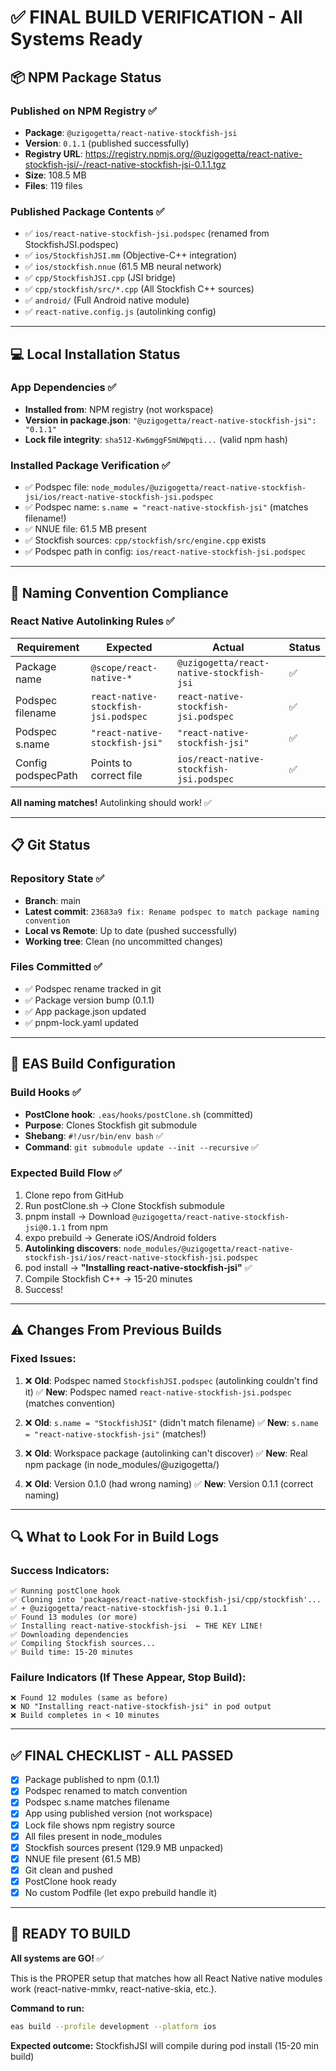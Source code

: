 # ✅ FINAL BUILD VERIFICATION - All Systems Ready

## 📦 NPM Package Status

### Published on NPM Registry ✅
- **Package**: `@uzigogetta/react-native-stockfish-jsi`
- **Version**: `0.1.1` (published successfully)
- **Registry URL**: https://registry.npmjs.org/@uzigogetta/react-native-stockfish-jsi/-/react-native-stockfish-jsi-0.1.1.tgz
- **Size**: 108.5 MB
- **Files**: 119 files

### Published Package Contents ✅
- ✅ `ios/react-native-stockfish-jsi.podspec` (renamed from StockfishJSI.podspec)
- ✅ `ios/StockfishJSI.mm` (Objective-C++ integration)
- ✅ `ios/stockfish.nnue` (61.5 MB neural network)
- ✅ `cpp/StockfishJSI.cpp` (JSI bridge)
- ✅ `cpp/stockfish/src/*.cpp` (All Stockfish C++ sources)
- ✅ `android/` (Full Android native module)
- ✅ `react-native.config.js` (autolinking config)

---

## 💻 Local Installation Status

### App Dependencies ✅
- **Installed from**: NPM registry (not workspace)
- **Version in package.json**: `"@uzigogetta/react-native-stockfish-jsi": "0.1.1"`
- **Lock file integrity**: `sha512-Kw6mggFSmUWpqti...` (valid npm hash)

### Installed Package Verification ✅
- ✅ Podspec file: `node_modules/@uzigogetta/react-native-stockfish-jsi/ios/react-native-stockfish-jsi.podspec`
- ✅ Podspec name: `s.name = "react-native-stockfish-jsi"` (matches filename!)
- ✅ NNUE file: 61.5 MB present
- ✅ Stockfish sources: `cpp/stockfish/src/engine.cpp` exists
- ✅ Podspec path in config: `ios/react-native-stockfish-jsi.podspec`

---

## 🔧 Naming Convention Compliance

### React Native Autolinking Rules ✅
| Requirement | Expected | Actual | Status |
|-------------|----------|--------|--------|
| Package name | `@scope/react-native-*` | `@uzigogetta/react-native-stockfish-jsi` | ✅ |
| Podspec filename | `react-native-stockfish-jsi.podspec` | `react-native-stockfish-jsi.podspec` | ✅ |
| Podspec s.name | `"react-native-stockfish-jsi"` | `"react-native-stockfish-jsi"` | ✅ |
| Config podspecPath | Points to correct file | `ios/react-native-stockfish-jsi.podspec` | ✅ |

**All naming matches!** Autolinking should work! ✅

---

## 📋 Git Status

### Repository State ✅
- **Branch**: main
- **Latest commit**: `23683a9 fix: Rename podspec to match package naming convention`
- **Local vs Remote**: Up to date (pushed successfully)
- **Working tree**: Clean (no uncommitted changes)

### Files Committed ✅
- ✅ Podspec rename tracked in git
- ✅ Package version bump (0.1.1)
- ✅ App package.json updated
- ✅ pnpm-lock.yaml updated

---

## 🎯 EAS Build Configuration

### Build Hooks ✅
- **PostClone hook**: `.eas/hooks/postClone.sh` (committed)
- **Purpose**: Clones Stockfish git submodule
- **Shebang**: `#!/usr/bin/env bash` ✅
- **Command**: `git submodule update --init --recursive` ✅

### Expected Build Flow ✅
1. Clone repo from GitHub
2. Run postClone.sh → Clone Stockfish submodule
3. pnpm install → Download `@uzigogetta/react-native-stockfish-jsi@0.1.1` from npm
4. expo prebuild → Generate iOS/Android folders
5. **Autolinking discovers**: `node_modules/@uzigogetta/react-native-stockfish-jsi/ios/react-native-stockfish-jsi.podspec`
6. pod install → **"Installing react-native-stockfish-jsi"** ✅
7. Compile Stockfish C++ → 15-20 minutes
8. Success!

---

## ⚠️ Changes From Previous Builds

### Fixed Issues:
1. ❌ **Old**: Podspec named `StockfishJSI.podspec` (autolinking couldn't find it)
   ✅ **New**: Podspec named `react-native-stockfish-jsi.podspec` (matches convention)

2. ❌ **Old**: `s.name = "StockfishJSI"` (didn't match filename)
   ✅ **New**: `s.name = "react-native-stockfish-jsi"` (matches!)

3. ❌ **Old**: Workspace package (autolinking can't discover)
   ✅ **New**: Real npm package (in node_modules/@uzigogetta/)

4. ❌ **Old**: Version 0.1.0 (had wrong naming)
   ✅ **New**: Version 0.1.1 (correct naming)

---

## 🔍 What to Look For in Build Logs

### Success Indicators:
```
✅ Running postClone hook
✅ Cloning into 'packages/react-native-stockfish-jsi/cpp/stockfish'...
✅ + @uzigogetta/react-native-stockfish-jsi 0.1.1
✅ Found 13 modules (or more)
✅ Installing react-native-stockfish-jsi  ← THE KEY LINE!
✅ Downloading dependencies
✅ Compiling Stockfish sources...
✅ Build time: 15-20 minutes
```

### Failure Indicators (If These Appear, Stop Build):
```
❌ Found 12 modules (same as before)
❌ NO "Installing react-native-stockfish-jsi" in pod output
❌ Build completes in < 10 minutes
```

---

## ✅ FINAL CHECKLIST - ALL PASSED

- [x] Package published to npm (0.1.1)
- [x] Podspec renamed to match convention
- [x] Podspec s.name matches filename
- [x] App using published version (not workspace)
- [x] Lock file shows npm registry source
- [x] All files present in node_modules
- [x] Stockfish sources present (129.9 MB unpacked)
- [x] NNUE file present (61.5 MB)
- [x] Git clean and pushed
- [x] PostClone hook ready
- [x] No custom Podfile (let expo prebuild handle it)

---

## 🚀 READY TO BUILD

**All systems are GO!** ✅

This is the PROPER setup that matches how all React Native native modules work (react-native-mmkv, react-native-skia, etc.).

**Command to run:**
```bash
eas build --profile development --platform ios
```

**Expected outcome:** StockfishJSI will compile during pod install (15-20 min build)

